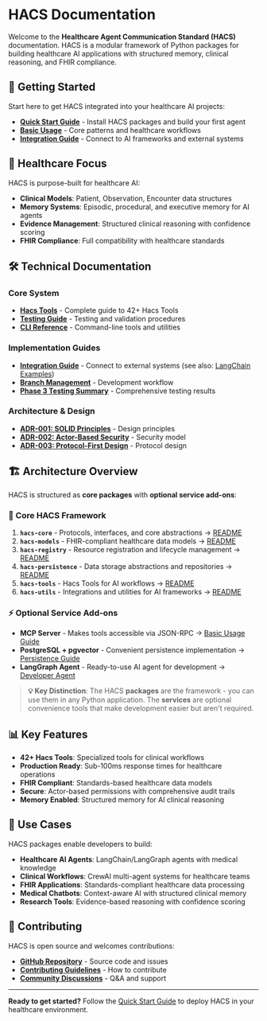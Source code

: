 # HACS Documentation

Welcome to the **Healthcare Agent Communication Standard (HACS)** documentation. HACS is a modular framework of Python packages for building healthcare AI applications with structured memory, clinical reasoning, and FHIR compliance.

## 🚀 **Getting Started**

Start here to get HACS integrated into your healthcare AI projects:

- **[Quick Start Guide](quick-start.md)** - Install HACS packages and build your first agent
- **[Basic Usage](basic-usage.md)** - Core patterns and healthcare workflows
- **[Integration Guide](integrations.md)** - Connect to AI frameworks and external systems

## 🏥 **Healthcare Focus**

HACS is purpose-built for healthcare AI:

- **Clinical Models**: Patient, Observation, Encounter data structures
- **Memory Systems**: Episodic, procedural, and executive memory for AI agents
- **Evidence Management**: Structured clinical reasoning with confidence scoring
- **FHIR Compliance**: Full compatibility with healthcare standards

## 🛠️ **Technical Documentation**

### Core System
- **[Hacs Tools](healthcare-tools.md)** - Complete guide to 42+ Hacs Tools
- **[Testing Guide](testing.md)** - Testing and validation procedures
- **[CLI Reference](cli.md)** - Command-line tools and utilities

### Implementation Guides
- **[Integration Guide](integrations.md)** - Connect to external systems (see also: [LangChain Examples](../packages/hacs-utils/src/hacs_utils/integrations/langchain/README.md))
- **[Branch Management](branch-management.md)** - Development workflow
- **[Phase 3 Testing Summary](phase3-testing-summary.md)** - Comprehensive testing results

### Architecture & Design
- **[ADR-001: SOLID Principles](architecture/ADR-001-SOLID-principles-compliance.md)** - Design principles
- **[ADR-002: Actor-Based Security](architecture/ADR-002-actor-based-security.md)** - Security model
- **[ADR-003: Protocol-First Design](architecture/ADR-003-protocol-first-design.md)** - Protocol design

## 🏗️ **Architecture Overview**

HACS is structured as **core packages** with **optional service add-ons**:

### **🧬 Core HACS Framework**
1. **`hacs-core`** - Protocols, interfaces, and core abstractions → [README](../packages/hacs-core/README.md)
2. **`hacs-models`** - FHIR-compliant healthcare data models → [README](../packages/hacs-models/README.md)
3. **`hacs-registry`** - Resource registration and lifecycle management → [README](../packages/hacs-registry/README.md)
4. **`hacs-persistence`** - Data storage abstractions and repositories → [README](../packages/hacs-persistence/README.md)
5. **`hacs-tools`** - Hacs Tools for AI workflows → [README](../packages/hacs-tools/README.md)
6. **`hacs-utils`** - Integrations and utilities for AI frameworks → [README](../packages/hacs-utils/README.md)

### **⚡ Optional Service Add-ons**
- **MCP Server** - Makes tools accessible via JSON-RPC → [Basic Usage Guide](basic-usage.md#mcp-server)
- **PostgreSQL + pgvector** - Convenient persistence implementation → [Persistence Guide](../packages/hacs-persistence/README.md)
- **LangGraph Agent** - Ready-to-use AI agent for development → [Developer Agent](../examples/hacs_developer_agent/README.md)

> **💡 Key Distinction**: The HACS **packages** are the framework - you can use them in any Python application. The **services** are optional convenience tools that make development easier but aren't required.

## 📊 **Key Features**

- **42+ Hacs Tools**: Specialized tools for clinical workflows
- **Production Ready**: Sub-100ms response times for healthcare operations
- **FHIR Compliant**: Standards-based healthcare data models
- **Secure**: Actor-based permissions with comprehensive audit trails
- **Memory Enabled**: Structured memory for AI clinical reasoning

## 🎯 **Use Cases**

HACS packages enable developers to build:

- **Healthcare AI Agents**: LangChain/LangGraph agents with medical knowledge
- **Clinical Workflows**: CrewAI multi-agent systems for healthcare teams
- **FHIR Applications**: Standards-compliant healthcare data processing
- **Medical Chatbots**: Context-aware AI with structured clinical memory
- **Research Tools**: Evidence-based reasoning with confidence scoring

## 🤝 **Contributing**

HACS is open source and welcomes contributions:

- **[GitHub Repository](https://github.com/solanovisitor/hacs-ai)** - Source code and issues
- **[Contributing Guidelines](../CONTRIBUTING.md)** - How to contribute
- **[Community Discussions](https://github.com/solanovisitor/hacs-ai/discussions)** - Q&A and support

---

**Ready to get started?** Follow the [Quick Start Guide](quick-start.md) to deploy HACS in your healthcare environment.